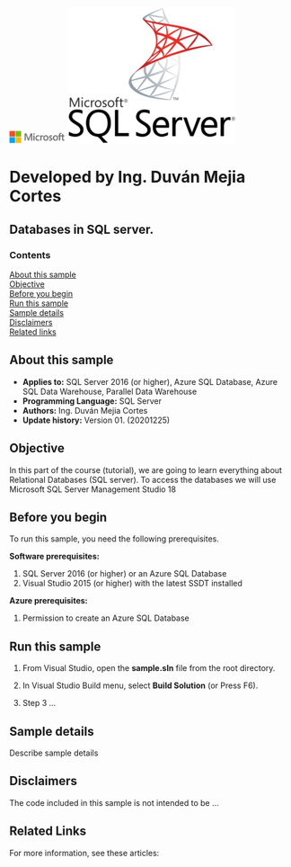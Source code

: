 <!-- Always leave the MS logo -->
![](./iconos/solutions-microsoft-logo-small.png)
![](./iconos/SQL-server-logo-small-300x243.png)

# Developed by Ing. Duván Mejia Cortes
## Databases in SQL server.


### Contents

[About this sample](#about-this-sample)<br/>
[Objective](#objective)<br/>
[Before you begin](#before-you-begin)<br/>
[Run this sample](#run-this-sample)<br/>
[Sample details](#sample-details)<br/>
[Disclaimers](#disclaimers)<br/>
[Related links](#related-links)<br/>


<a name=about-this-sample></a>

## About this sample

<!-- Delete the ones that don't apply -->
- **Applies to:** SQL Server 2016 (or higher), Azure SQL Database, Azure SQL Data Warehouse, Parallel Data Warehouse
- **Programming Language:** SQL Server
- **Authors:** Ing. Duván Mejia Cortes
- **Update history:** Version 01. (20201225)

<a name=before-you-begin></a>

## Objective

In this part of the course (tutorial), we are going to learn everything about Relational Databases (SQL server).
To access the databases we will use Microsoft SQL Server Management Studio 18



<a name=objective></a>

## Before you begin

To run this sample, you need the following prerequisites.

**Software prerequisites:**

<!-- Examples -->
1. SQL Server 2016 (or higher) or an Azure SQL Database
2. Visual Studio 2015 (or higher) with the latest SSDT installed

**Azure prerequisites:**

<!-- Examples -->
1. Permission to create an Azure SQL Database

<a name=run-this-sample></a>

## Run this sample

<!-- Step by step instructions. Here's a few examples -->

1. From Visual Studio, open the **sample.sln** file from the root directory.

2. In Visual Studio Build menu, select **Build Solution** (or Press F6).

3. Step 3 ...

<a name=sample-details></a>

## Sample details

Describe sample details

<a name=disclaimers></a>

## Disclaimers
The code included in this sample is not intended to be ...

<a name=related-links></a>

## Related Links
<!-- Links to more articles. Remember to delete "en-us" from the link path. -->

For more information, see these articles:
